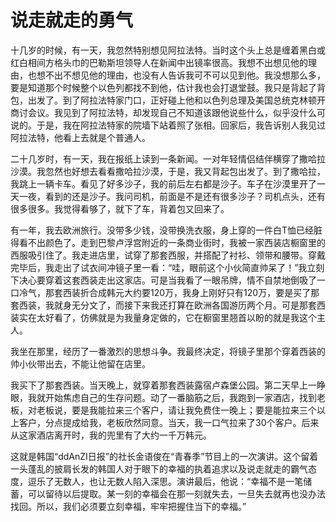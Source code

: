 # 说走就走的勇气

十几岁的时候，有一天，我忽然特别想见阿拉法特。当时这个头上总是缠着黑白或红白相间方格头巾的巴勒斯坦领导人在新闻中出镜率很高。我想不出想见他的理由，也想不出不想见他的理由，也没有人告诉我可不可以见到他。我没想那么多，要是知道那个时候整个以色列都找不到他，估计我也会打退堂鼓。我只是背起了背包，出发了。到了阿拉法特家门口，正好碰上他和以色列总理及美国总统克林顿开商讨会议。我见到了阿拉法特，却发现自己不知道该跟他说些什么，似乎没什么可说的。于是，我在阿拉法特家的院墙下站着照了张相。回家后，我告诉别人我见过阿拉法特，他看上去就是个普通人。 

二十几岁时，有一天，我在报纸上读到一条新闻。一对年轻情侣结伴横穿了撒哈拉沙漠。我忽然也好想去看看撒哈拉沙漠，于是，我又背起包出发了。到了撒哈拉，我跳上一辆卡车。看见了好多沙子，我的前后左右都是沙子。车子在沙漠里开了一天一夜，看到的还是沙子。我问司机，前面是不是还有很多沙子？司机点头，还有很多很多。我觉得看够了，就下了车，背着包又回来了。 

有一年，我去欧洲旅行。没带多少钱，没带换洗衣服，身上穿的一件白T恤已经脏得看不出颜色了。走到巴黎卢浮宫附近的一条商业街时，我被一家西装店橱窗里的西服吸引住了。我走进店里，试穿了那套西服，并搭配了衬衫、领带和腰带。穿戴完毕后，我走出了试衣间冲镜子里一看：“哇，眼前这个小伙简直帅呆了！”我立刻下决心要穿着这套西装走出这家店。可是当我看了一眼吊牌，情不自禁地倒吸了一口冷气，那套西装折合成韩元大约要120万，我身上刚好只有120万，要是买了那套西装，我就身无分文了，而接下来我还打算在欧洲各国游历两个月。可是那套西装实在太好看了，仿佛就是为我量身定做的，它在橱窗里翘首以盼的就是我这个主人。 

我坐在那里，经历了一番激烈的思想斗争。我最终决定，将镜子里那个穿着西装的帅小伙带出去，不能让他留在店里。 

我买下了那套西装。当天晚上，就穿着那套西装露宿卢森堡公园。第二天早上一睁眼，我就开始焦虑自己的生存问题。动了一番脑筋之后，我跑到一家酒店，找到老板，对老板说，要是我能拉来三个客户，请让我免费住一晚上；要是能拉来三个以上客户，分点提成给我，老板欣然同意。当天，我一口气拉来了30个客户。后来从这家酒店离开时，我的兜里有了大约一千万韩元。 

这就是韩国“ddAnZI日报”的社长金语俊在“青春季”节目上的一次演讲。这个留着一头蓬乱的披肩长发的韩国人对于眼下的幸福的执着追求以及说走就走的霸气态度，逗乐了无数人，也让无数人陷入深思。演讲最后，他说：“幸福不是一笔储蓄，可以留待以后提取。某一刻的幸福会在那一刻就失去，一旦失去就再也没办法找回。所以，我们必须要立刻幸福，牢牢把握住当下的幸福。”